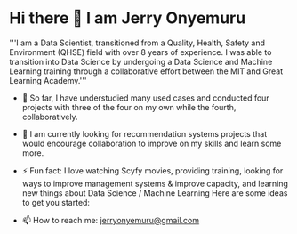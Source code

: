 # Hi there 👋 I am Jerry Onyemuru
'''I am a Data Scientist, transitioned from a Quality, Health, Safety and Environment (QHSE) field with over 8 years of experience. I was able to transition into Data Science by undergoing a Data Science and Machine Learning training through a collaborative effort between the MIT and Great Learning Academy.'''
- 🔭 So far, I have understudied many used cases and conducted four projects with three of the four on my own while the fourth, collaboratively.
- 🤔 I am currently looking for recommendation systems projects that would encourage collaboration to improve on my skills and learn some more.
- ⚡ Fun fact: I love watching Scyfy movies, providing training, looking for ways to improve management systems & improve capacity, and learning new things about Data Science / Machine Learning
Here are some ideas to get you started:

- 📫 How to reach me: jerryonyemuru@gmail.com
